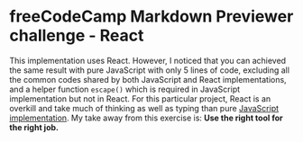 freeCodeCamp Markdown Previewer challenge - React
=========================================

This implementation uses React. However, I noticed that you can achieved the same result with pure JavaScript with only 5 lines of code, excluding all the common codes shared by both JavaScript and React implementations, and a helper function `escape()` which is required in JavaScript implementation but not in React. For this particular project, React is an overkill and take much of thinking as well as typing than pure [JavaScript implementation](https://github.com/e-tinkers/freecodecamp/tree/master/front-end-libraries/markdown-previewer-js). My take away from this exercise is: **Use the right tool for the right job.**
